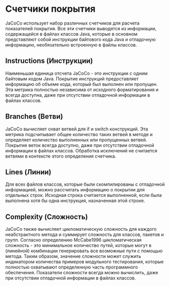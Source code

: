 # Счетчики покрытия

JaCoCo использует набор различных счетчиков для расчета показателей покрытия. Все эти счетчики выводятся из информации, содержащейся в файлах классов Java, которые в основном представляют собой инструкции байтового кода Java и отладочную информацию, необязательно встроенную в файлы классов. 

## Instructions (Инструкции)

Наименьшая единица отсчета JaCoCo - это инструкции с одним байтовым кодом Java. Покрытие инструкций предоставляет информацию об объеме кода, который был выполнен или пропущен. Эта метрика полностью независима от исходного форматирования и всегда доступна, даже при отсутствии отладочной информации в файлах классов.

## Branches (Ветви)

JaCoCo вычисляет охват ветвей для if и switch конструкций. Эта метрика подсчитывает общее количество таких ветвей в методе и определяет количество выполненных или пропущенных ветвей. Покрытие веток всегда доступно, даже при отсутствии отладочной информации в файлах классов. Обработка исключений не считается ветвями в контексте этого определения счетчика.

## Lines (Линии)

Для всех файлов классов, которые были скомпилированы с отладочной информацией, можно рассчитать информацию о покрытии для отдельных строк. Исходная строка считается выполненной, если была выполнена хотя бы одна инструкция, назначенная этой строке.

## Complexity (Сложность)

JaCoCo также вычисляет цикломатическую сложность для каждого неабстрактного метода и суммирует сложность для классов, пакетов и групп. Согласно определению McCabe1996 цикломатическая сложность - это минимальное количество путей, которые могут в (линейной) комбинации генерировать все возможные пути с помощью метода. Таким образом, значение сложности может служить индикатором количества примеров модульного тестирования, которые полностью охватывают определенную часть программного обеспечения. Показатели сложности всегда можно вычислить, даже при отсутствии отладочной информации в файлах классов.